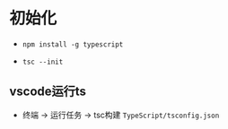 # 初始化

- `npm install -g typescript`

- `tsc --init`

## vscode运行ts

- 终端 -> 运行任务 -> tsc构建 `TypeScript/tsconfig.json`

